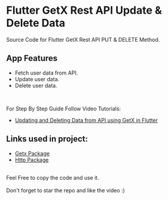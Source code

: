 # Flutter GetX Rest API Update & Delete Data

Source Code for Flutter GetX Rest API PUT & DELETE Method.<br>

## App Features
- Fetch user data from API.<br>
- Update user data.<br>
- Delete user data.<br>
<br>



For Step By Step Guide Follow Video Tutorials:
- [Updating and Deleting Data from API using GetX in Flutter](https://bit.ly/3jkijCO)

## Links used in project:

- [Getx Package](https://bit.ly/3SobWuW)
- [Http Package](https://pub.dev/packages/http)
<br><br>

Feel Free to copy the code and use it.<br><br>
Don't forget to star the repo and like the video :)
